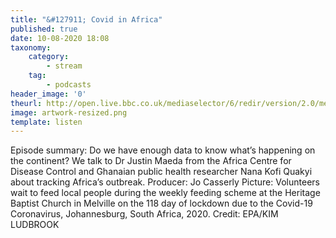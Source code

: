 ```yaml
---
title: "&#127911; Covid in Africa"
published: true
date: 10-08-2020 18:08
taxonomy:
    category:
        - stream
    tag:
        - podcasts
header_image: '0'
theurl: http://open.live.bbc.co.uk/mediaselector/6/redir/version/2.0/mediaset/audio-nondrm-download/proto/http/vpid/p08mdxhp.mp3
image: artwork-resized.png
template: listen
--- 
```

Episode summary: Do we have enough data to know what’s happening on the continent? We talk to Dr Justin Maeda from the Africa Centre for Disease Control and Ghanaian public health researcher Nana Kofi Quakyi about tracking Africa’s outbreak. Producer: Jo Casserly Picture: Volunteers wait to feed local people during the weekly feeding scheme at the Heritage Baptist Church in Melville on the 118 day of lockdown due to the Covid-19 Coronavirus, Johannesburg, South Africa, 2020. Credit: EPA/KIM LUDBROOK
